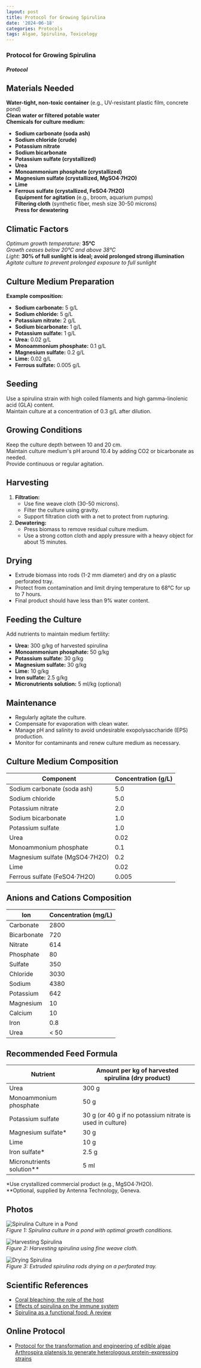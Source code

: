 ```yaml
---
layout: post
title: Protocol for Growing Spirulina
date: '2024-06-18'
categories: Protocols
tags: Algae, Spirulina, Toxicology
---
```

### Protocol for Growing Spirulina
#### *Protocol*    

## Materials Needed
**Water-tight, non-toxic container** (e.g., UV-resistant plastic film, concrete pond)  
**Clean water or filtered potable water**  
**Chemicals for culture medium:**  
- **Sodium carbonate (soda ash)**  
- **Sodium chloride (crude)**  
- **Potassium nitrate**  
- **Sodium bicarbonate**  
- **Potassium sulfate (crystallized)**  
- **Urea**  
- **Monoammonium phosphate (crystallized)**  
- **Magnesium sulfate (crystallized, MgSO4·7H2O)**  
- **Lime**  
- **Ferrous sulfate (crystallized, FeSO4·7H2O)**  
**Equipment for agitation** (e.g., broom, aquarium pumps)  
**Filtering cloth** (synthetic fiber, mesh size 30-50 microns)  
**Press for dewatering**  

## Climatic Factors
*Optimum growth temperature:* **35°C**  
*Growth ceases below 20°C and above 38°C*  
*Light:* **30% of full sunlight is ideal; avoid prolonged strong illumination**  
*Agitate culture to prevent prolonged exposure to full sunlight*  

## Culture Medium Preparation
**Example composition:**  
- **Sodium carbonate:** 5 g/L  
- **Sodium chloride:** 5 g/L  
- **Potassium nitrate:** 2 g/L  
- **Sodium bicarbonate:** 1 g/L  
- **Potassium sulfate:** 1 g/L  
- **Urea:** 0.02 g/L  
- **Monoammonium phosphate:** 0.1 g/L  
- **Magnesium sulfate:** 0.2 g/L  
- **Lime:** 0.02 g/L  
- **Ferrous sulfate:** 0.005 g/L  

## Seeding
Use a spirulina strain with high coiled filaments and high gamma-linolenic acid (GLA) content.  
Maintain culture at a concentration of 0.3 g/L after dilution.  

## Growing Conditions
Keep the culture depth between 10 and 20 cm.  
Maintain culture medium's pH around 10.4 by adding CO2 or bicarbonate as needed.  
Provide continuous or regular agitation.  

## Harvesting
1. **Filtration:**  
   - Use fine weave cloth (30-50 microns).  
   - Filter the culture using gravity.  
   - Support filtration cloth with a net to protect from rupturing.
2. **Dewatering:**  
   - Press biomass to remove residual culture medium.  
   - Use a strong cotton cloth and apply pressure with a heavy object for about 15 minutes.  

## Drying
- Extrude biomass into rods (1-2 mm diameter) and dry on a plastic perforated tray.
- Protect from contamination and limit drying temperature to 68°C for up to 7 hours.
- Final product should have less than 9% water content.

## Feeding the Culture
Add nutrients to maintain medium fertility:  
- **Urea:** 300 g/kg of harvested spirulina  
- **Monoammonium phosphate:** 50 g/kg  
- **Potassium sulfate:** 30 g/kg  
- **Magnesium sulfate:** 30 g/kg  
- **Lime:** 10 g/kg  
- **Iron sulfate:** 2.5 g/kg  
- **Micronutrients solution:** 5 ml/kg (optional)  

## Maintenance
- Regularly agitate the culture.
- Compensate for evaporation with clean water.
- Manage pH and salinity to avoid undesirable exopolysaccharide (EPS) production.
- Monitor for contaminants and renew culture medium as necessary.

## Culture Medium Composition
| **Component**                  | **Concentration (g/L)** |
|--------------------------------|-------------------------|
| Sodium carbonate (soda ash)    | 5.0                     |
| Sodium chloride                | 5.0                     |
| Potassium nitrate              | 2.0                     |
| Sodium bicarbonate             | 1.0                     |
| Potassium sulfate              | 1.0                     |
| Urea                           | 0.02                    |
| Monoammonium phosphate         | 0.1                     |
| Magnesium sulfate (MgSO4·7H2O) | 0.2                     |
| Lime                           | 0.02                    |
| Ferrous sulfate (FeSO4·7H2O)   | 0.005                   |

## Anions and Cations Composition
| **Ion**      | **Concentration (mg/L)** |
|--------------|---------------------------|
| Carbonate    | 2800                      |
| Bicarbonate  | 720                       |
| Nitrate      | 614                       |
| Phosphate    | 80                        |
| Sulfate      | 350                       |
| Chloride     | 3030                      |
| Sodium       | 4380                      |
| Potassium    | 642                       |
| Magnesium    | 10                        |
| Calcium      | 10                        |
| Iron         | 0.8                       |
| Urea         | < 50                      |

## Recommended Feed Formula
| **Nutrient**                   | **Amount per kg of harvested spirulina (dry product)** |
|--------------------------------|---------------------------------------------------------|
| Urea                           | 300 g                                                   |
| Monoammonium phosphate         | 50 g                                                    |
| Potassium sulfate              | 30 g (or 40 g if no potassium nitrate is used in culture)|
| Magnesium sulfate*             | 30 g                                                    |
| Lime                           | 10 g                                                    |
| Iron sulfate*                  | 2.5 g                                                   |
| Micronutrients solution**      | 5 ml     
*Use crystallized commercial product (e.g., MgSO4·7H2O).  
**Optional, supplied by Antenna Technology, Geneva.

## Photos

![Spirulina Culture in a Pond](../images/Open-pond.png)
<br>
*Figure 1: Spirulina culture in a pond with optimal growth conditions.*

![Harvesting Spirulina](../images/harvest.webp)
<br>
*Figure 2: Harvesting spirulina using fine weave cloth.*

![Drying Spirulina](../images/spirulina-essicazione-bertolini-farm.jpg)
<br>
*Figure 3: Extruded spirulina rods drying on a perforated tray.*

## Scientific References
- [Coral bleaching: the role of the host](https://www.sciencedirect.com/science/article/pii/S1874778715000454)
- [Effects of spirulina on the immune system](https://www.ncbi.nlm.nih.gov/pmc/articles/PMC3136577/)
- [Spirulina as a functional food: A review](https://www.sciencedirect.com/science/article/abs/pii/S0924224411002401)

## Online Protocol
- [Protocol for the transformation and engineering of edible algae Arthrospira platensis to generate heterologous protein-expressing strains](https://www.ncbi.nlm.nih.gov/pmc/articles/PMC9929480/)
